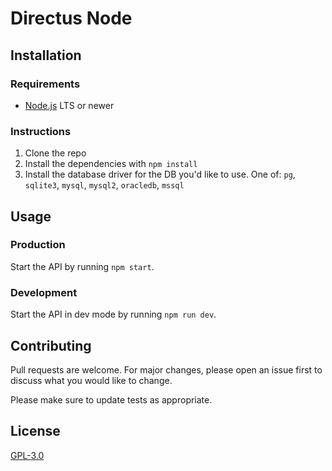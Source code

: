 # Directus Node

## Installation

### Requirements
* [Node.js](https://nodejs.org) LTS or newer

### Instructions
1. Clone the repo
2. Install the dependencies with `npm install`
3. Install the database driver for the DB you'd like to use. One of: `pg`, `sqlite3`, `mysql`, `mysql2`, `oracledb`, `mssql`

## Usage

### Production
Start the API by running `npm start`.

### Development
Start the API in dev mode by running `npm run dev`.

## Contributing
Pull requests are welcome. For major changes, please open an issue first to discuss what you would like to change.

Please make sure to update tests as appropriate.

## License
[GPL-3.0](https://choosealicense.com/licenses/gpl-3.0/)
